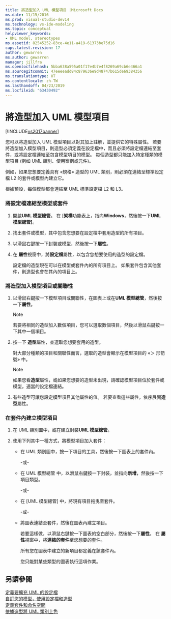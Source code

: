 ```yaml
---
title: 將造型加入 UML 模型項目 |Microsoft Docs
ms.date: 11/15/2016
ms.prod: visual-studio-dev14
ms.technology: vs-ide-modeling
ms.topic: conceptual
helpviewer_keywords:
- UML model, stereotypes
ms.assetid: 82545252-83ce-4e11-a419-61373be75d16
caps.latest.revision: 17
author: gewarren
ms.author: gewarren
manager: jillfra
ms.openlocfilehash: 5bba638a595a01f17e4b7e4f8269a69cb6e466a1
ms.sourcegitcommit: 47eeeeadd84c879636e9d48747b615de69384356
ms.translationtype: HT
ms.contentlocale: zh-TW
ms.lasthandoff: 04/23/2019
ms.locfileid: "63430492"
---
```

# <a name="add-stereotypes-to-uml-model-elements"></a>將造型加入 UML 模型項目
[!INCLUDE[vs2017banner](../includes/vs2017banner.md)]

您可以將造型加入 UML 模型項目以對其加上註解，並提供它的特殊屬性。 若要將造型加入模型項目，則造型必須定義在設定檔中，而且必須將設定檔連結至套件，或將設定檔連結至包含模型項目的模型。 每個造型都只能加入特定種類的模型項目 (例如 UML 類別、使用案例或元件)。  
  
 例如，如果您想要定義具有 «規格» 造型的 UML 類別，則必須在連結至標準設定檔 L2 的套件或模型內建立它。  
  
 根據預設，每個模型都會連結至 UML 標準設定檔 L2 和 L3。  
  
### <a name="to-link-a-profile-to-a-model-or-a-package"></a>將設定檔連結至模型或套件  
  
1. 開啟**UML 模型總管**。 在 [**架構**功能表上，指向**Windows**，然後按一下**UML 模型總管]**。  
  
2. 找出套件或模型，其中包含您想要在設定檔中套用造型的所有項目。  
  
3. 以滑鼠右鍵按一下封裝或模型，然後按一下**屬性**。  
  
4. 在 **屬性**視窗中，將**設定檔**屬性，以包含您想要使用的造型的設定檔。  
  
     設定檔的造型現在可以在模型或套件內的所有項目上。 如果套件包含其他套件，則造型也會在其內的項目上。  
  
### <a name="to-add-stereotypes-to-model-elements-or-relationships"></a>將造型加入模型項目或關聯性  
  
1. 以滑鼠右鍵按一下模型項目或關聯性，在圖表上或在**UML 模型總管**，然後按一下**屬性**。  
  
    > [!NOTE]
    > 若要將相同的造型加入數個項目，您可以選取數個項目，然後以滑鼠右鍵按一下其中一個項目。  
  
2. 按一下 **造型**屬性，並選取您想要套用的造型。  
  
     對大部分種類的項目和關聯性而言，選取的造型會顯示在模型項目的 «＞ 形箭號» 中。  
  
    > [!NOTE]
    > 如果您看**造型**屬性，或如果您想要的造型未出現，請確認模型項目位於套件或模型，適當的設定檔連結。  
  
3. 有些造型可讓您設定模型項目其他屬性的值。 若要查看這些屬性，依序展開**造型**屬性。  
  
### <a name="to-create-model-elements-within-a-package"></a>在套件內建立模型項目  
  
1. 在 UML 類別圖中，或在建立封裝**UML 模型總管**。  
  
2. 使用下列其中一種方式，將模型項目加入套件：  
  
    - 在 UML 類別圖中，按一下項目的工具，然後按一下圖表上的套件內。  
  
         \-或-  
  
    - 在 UML 模型總管 中，以滑鼠右鍵按一下封裝，並指向**新增**，然後按一下 項目類型。  
  
         \-或-  
  
    - 在 [UML 模型總管] 中，將現有項目拖曳至套件。  
  
         \-或-  
  
    - 將圖表連結至套件，然後在圖表內建立項目。  
  
         若要這樣做，以滑鼠右鍵按一下圖表的空白部分，然後按一下**屬性**。 在 **屬性**視窗中，將**連結的套件**至您想要的套件。  
  
         所有您在圖表中建立的新項目都定義在該套件內。  
  
         您只能對某些類型的圖表執行這項作業。  
  
## <a name="see-also"></a>另請參閱  
 [定義要擴充 UML 的設定檔](../modeling/define-a-profile-to-extend-uml.md)   
 [自訂您的模型，使用設定檔和造型](../modeling/customize-your-model-with-profiles-and-stereotypes.md)   
 [定義套件和命名空間](../modeling/define-packages-and-namespaces.md)   
 [依據造型將 UML 類別上色](http://code.msdn.microsoft.com/UML-Color-Classes-by-07de2b70)

